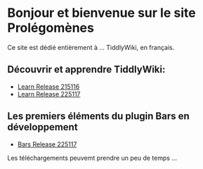 # Bonjour et bienvenue sur le site Prolégomènes

Ce site est dédié entièrement à ... TiddlyWiki, en français.

## Découvrir et apprendre TiddlyWiki:

- [Learn Release 215116](Learn215116.html)
- [Learn Release 225117](Learn225117.html)

## Les premiers éléments du plugin Bars en développement

- [Bars Release 225117](Bars.html)

Les téléchargements peuvemt prendre un peu de temps ...

